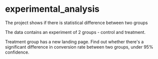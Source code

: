 # experimental_analysis

The project shows if there is statistical difference between two groups


The data contains an experiment of 2 groups - control and treatment. 

Treatment group has a new landing page. Find out whether there's a significant difference in conversion rate between two groups, under 95% confidence.
